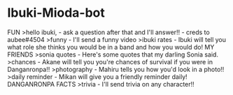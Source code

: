 # Ibuki-Mioda-bot
FUN  >hello ibuki, - ask a question after that and I'll answer!! - creds to aubee#4504 >funny - I'll send a funny video >ibuki rates - Ibuki will tell you what role she thinks you would be in a band and how you would do!  MY FRIENDS  >sonia quotes - Here's some quotes that my darling Sonia said. >chances - Akane will tell you you're chances of survival if you were in Danganronpa!! >photography - Mahiru tells you how you'd look in a photo!! >daily reminder - Mikan will give you a friendly reminder daily!  DANGANRONPA FACTS  >trivia - I'll send trivia on any character!!
